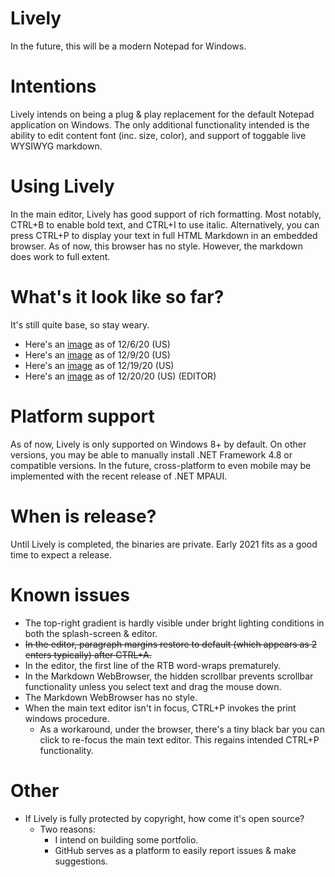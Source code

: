 # Lively
In the future, this will be a modern Notepad for Windows. 

# Intentions
Lively intends on being a plug & play replacement for the default Notepad application on Windows. 
The only additional functionality intended is the ability to edit content font (inc. size, color), and support of toggable live WYSIWYG markdown. 
 
# Using Lively
In the main editor, Lively has good support of rich formatting. Most notably, CTRL+B to enable bold text, and CTRL+I to use italic. 
Alternatively, you can press CTRL+P to display your text in full HTML Markdown in an embedded browser. 
As of now, this browser has no style. However, the markdown does work to full extent. 

# What's it look like so far? 
It's still quite base, so stay weary. 

- Here's an [image](https://ibb.co/6HGrd8L) as of 12/6/20  (US)
- Here's an [image](https://ibb.co/g34Rtn9) as of 12/9/20  (US)
- Here's an [image](https://ibb.co/pncbnwD) as of 12/19/20 (US)
- Here's an [image](https://ibb.co/4f9B9N6) as of 12/20/20 (US) (EDITOR)

# Platform support
As of now, Lively is only supported on Windows 8+ by default. On other versions, you may be able to manually install .NET Framework 4.8 or compatible versions.
In the future, cross-platform to even mobile may be implemented with the recent release of .NET MPAUI.

# When is release? 
Until Lively is completed, the binaries are private. Early 2021 fits as a good time to expect a release.

# Known issues
- The top-right gradient is hardly visible under bright lighting conditions in both the splash-screen & editor. 
- ~~In the editor, paragraph margins restore to default (which appears as 2 enters typically) after CTRL+A.~~
- In the editor, the first line of the RTB word-wraps prematurely. 
- In the Markdown WebBrowser, the hidden scrollbar prevents scrollbar functionality unless you select text and drag the mouse down. 
- The Markdown WebBrowser has no style. 
- When the main text editor isn't in focus, CTRL+P invokes the print windows procedure.
    - As a workaround, under the browser, there's a tiny black bar you can click to re-focus the main text editor. This regains intended CTRL+P functionality. 

# Other
- If Lively is fully protected by copyright, how come it's open source?
   - Two reasons:
     - I intend on building some portfolio. 
     - GitHub serves as a platform to easily report issues & make suggestions.
